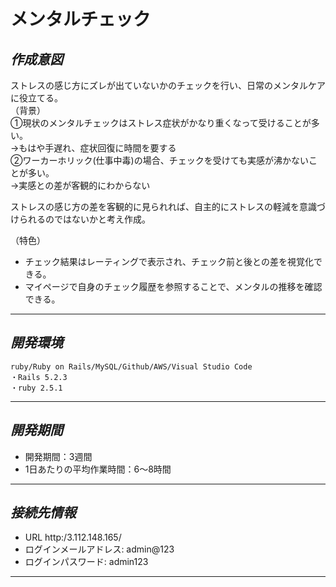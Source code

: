 # メンタルチェック



## *作成意図* 
ストレスの感じ方にズレが出ていないかのチェックを行い、日常のメンタルケアに役立てる。  
（背景）  
①現状のメンタルチェックはストレス症状がかなり重くなって受けることが多い。  
→もはや手遅れ、症状回復に時間を要する  
②ワーカーホリック(仕事中毒)の場合、チェックを受けても実感が沸かないことが多い。  
→実感との差が客観的にわからない  

ストレスの感じ方の差を客観的に見られれば、自主的にストレスの軽減を意識づけられるのではないかと考え作成。

（特色）  
* チェック結果はレーティングで表示され、チェック前と後との差を視覚化できる。  
* マイページで自身のチェック履歴を参照することで、メンタルの推移を確認できる。  
***

## *開発環境*
    ruby/Ruby on Rails/MySQL/Github/AWS/Visual Studio Code
    ・Rails 5.2.3 
    ・ruby 2.5.1
***    

## *開発期間*
  * 開発期間：3週間
  * 1日あたりの平均作業時間：6〜8時間
 *** 

  ## *接続先情報*
  * URL http:/3.112.148.165/
  * ログインメールアドレス: admin@123
  * ログインパスワード: admin123
***